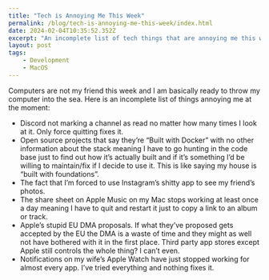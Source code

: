 ```yaml
---
title: "Tech is Annoying Me This Week"
permalink: /blog/tech-is-annoying-me-this-week/index.html
date: 2024-02-04T10:35:52.352Z
excerpt: "An incomplete list of tech things that are annoying me this week"
layout: post
tags:
    - Development
    - MacOS
---
```


Computers are not my friend this week and I am basically ready to throw my computer into the sea. Here is an incomplete list of things annoying me at the moment:

- Discord not marking a channel as read no matter how many times I look at it. Only force quitting fixes it. 
- Open source projects that say they’re “Built with Docker” with no other information about the stack meaning I have to go hunting in the code base just to find out how it’s actually built and if it’s something I’d be willing to maintain/fix if I decide to use it. This is like saying my house is “built with foundations”. 
- The fact that I’m forced to use Instagram’s shitty app to see my friend’s photos. 
- The share sheet on Apple Music on my Mac stops working at least once a day meaning I have to quit and restart it just to copy a link to an album or track. 
- Apple’s stupid EU DMA proposals. If what they’ve proposed gets accepted by the EU the DMA is a waste of time and they might as well not have bothered with it in the first place. Third party app stores except Apple still controls the whole thing? I can’t even. 
- Notifications on my wife’s Apple Watch have just stopped working for almost every app. I’ve tried everything and nothing fixes it. 